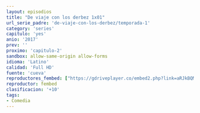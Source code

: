 ```yaml
---
layout: episodios
title: "De viaje con los derbez 1x01"
url_serie_padre: 'de-viaje-con-los-derbez/temporada-1'
category: 'series'
capitulo: 'yes'
anio: '2017'
prev: ''
proximo: 'capitulo-2'
sandbox: allow-same-origin allow-forms
idioma: 'Latino'
calidad: 'Full HD'
fuente: 'cueva'
reproductores_fembed: ["https://gdriveplayer.co/embed2.php?link=aRJkBQMDfbt8bltl1nY85QaIcKfoThTMFK97rRcLHvVcY6wSd5RTTkCNuM9Ei5MjZWxDXJYWZVmdVDGEi5WJqrM7jmSoDWnpSTXwJC9tquOyuNpWnKMxgAViqckUmCux0PIhACZ17u%252Fpcsgw50xPcAkcn50G2wXjFCtrNFp9MG%252FJHI4sWXR2V8Op5CDfFpNmU%253D","Latino","https://feurl.com/v/05zmksldme03k6m","Latino","https://feurl.com/v/1ezegcjnlyjlmd0","Latino","https://mstream.website/zqitosjnx7jr","Latino"]
reproductor: fembed
clasificacion: '+10'
tags:
- Comedia
---
```












